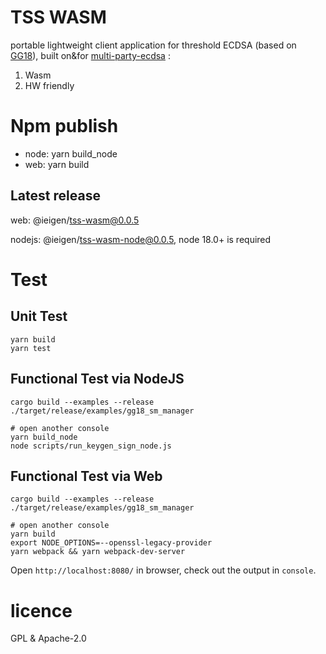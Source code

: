 # TSS WASM
portable lightweight client application for threshold ECDSA (based on [GG18](https://eprint.iacr.org/2019/114.pdf)), built on&for [multi-party-ecdsa](https://github.com/ZenGo-X/multi-party-ecdsa) : 
1) Wasm
2) HW friendly

# Npm publish

* node: yarn build_node
* web: yarn build

## Latest release

web: @ieigen/tss-wasm@0.0.5

nodejs: @ieigen/tss-wasm-node@0.0.5, node 18.0+ is required

# Test

## Unit Test
```
yarn build
yarn test
```

## Functional Test via NodeJS
```
cargo build --examples --release
./target/release/examples/gg18_sm_manager

# open another console
yarn build_node
node scripts/run_keygen_sign_node.js
```

## Functional Test via Web

```
cargo build --examples --release
./target/release/examples/gg18_sm_manager

# open another console
yarn build
export NODE_OPTIONS=--openssl-legacy-provider
yarn webpack && yarn webpack-dev-server
```

Open `http://localhost:8080/` in browser, check out the output in `console`.

# licence
GPL & Apache-2.0
